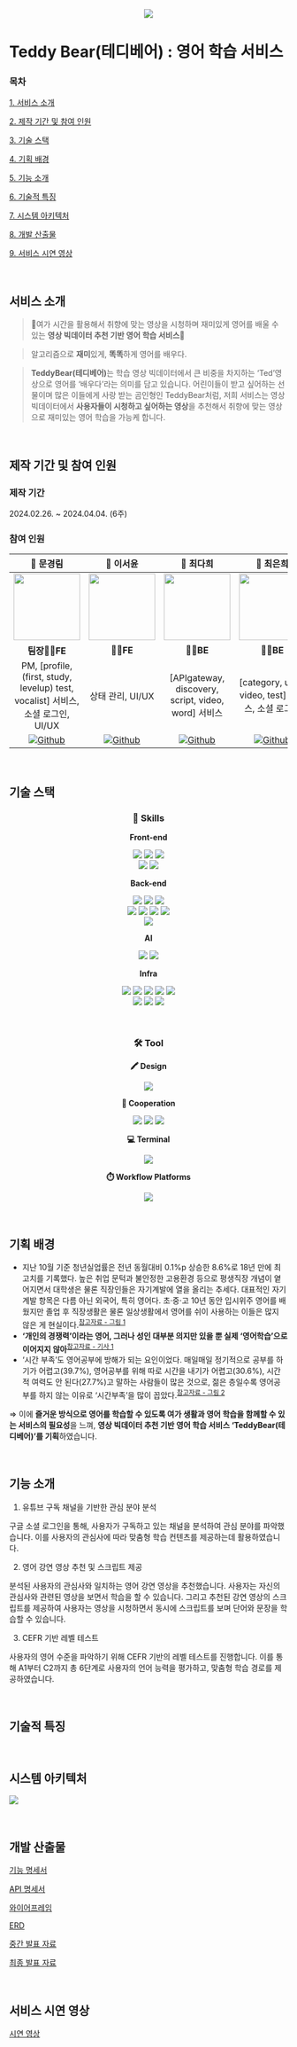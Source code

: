 <div align="center">
<img src="/assets/Teddybear.png" />
</div>

# Teddy Bear(테디베어) : 영어 학습 서비스
### 목차
[1. 서비스 소개](#서비스-소개)

[2. 제작 기간 및 참여 인원](#제작-기간-및-참여-인원)

[3. 기술 스택](#기술-스택)

[4. 기획 배경](#기획-배경)

[5. 기능 소개](#기능-소개)

[6. 기술적 특징](#기술적-특징)

[7. 시스템 아키텍처](#시스템-아키텍처)

[8. 개발 산출물](#개발-산출물)

[9. 서비스 시연 영상](#서비스-시연-영상)

&nbsp;

## 서비스 소개
>🧸여가 시간을 활용해서 취향에 맞는 영상을 시청하며 재미있게 영어를 배울 수 있는 **영상 빅데이터 추천 기반 영어 학습 서비스**🧸

>알고리즘으로 <b>재미</b>있게, <b>똑똑</b>하게 영어를 배우다.

><b>TeddyBear(테디베어)</b>는 학습 영상 빅데이터에서 큰 비중을 차지하는 ‘Ted’영상으로 영어를 ‘배우다’라는 의미를 담고 있습니다. 어린이들이 받고 싶어하는 선물이며 많은 이들에게 사랑 받는 곰인형인 TeddyBear처럼, 저희 서비스는 영상 빅데이터에서 **사용자들이 시청하고 싶어하는 영상**을 추천해서 취향에 맞는 영상으로 재미있는 영어 학습을 가능케 합니다.

&nbsp;

## 제작 기간 및 참여 인원

### 제작 기간

2024.02.26. ~ 2024.04.04. (6주)

### 참여 인원

| **📌 문경림** | **📌 이서윤** | **📌 최다희** | **📌 최은희** | **📌 박지운** | **📌 이대영** |
| :------: | :------: | :------: | :------: | :------: | :------: |
|<img src="/assets/문경림.jpg" height="120"/>|<img src="/assets/이서윤.png" height="120"/>|<img src="/assets/최다희.jpg"  height="120"/>|<img src="/assets/최은희.png" height="120"/>|<img src="/assets/박지운.jpg" height="120"/>|<img src="/assets/이대영.jpg" height="120"/>|
|**팀장**👩‍💻**FE**|👩‍💻**FE**|👩‍💻**BE**|👩‍💻**BE**|👨‍💻**BE**|👨‍💻**BE & Infra**|
| PM, [profile, (first, study, levelup) test, vocalist] 서비스,소셜 로그인, UI/UX | 상태 관리, UI/UX | [APIgateway, discovery, script, video, word] 서비스 | [category, user, video, test] 서비스, 소셜 로그인 | AI 학습, [test] 서비스 | 아키텍처 설계, CI/CD 구축, AI 학습, [language, video, user] 서비스, 소셜 로그인 |
|[![Github](https://img.shields.io/badge/문경림%20github-434343?style=for-the-badge&logo=github&logoColor=white)](https://github.com/moonsky737)|[![Github](https://img.shields.io/badge/이서윤%20github-4682B4?style=for-the-badge&logo=github&logoColor=white)](https://github.com/westyunn)|[![Github](https://img.shields.io/badge/최다희%20github-97A951?style=for-the-badge&logo=github&logoColor=white)](https://github.com/HeeHiHee)|[![Github](https://img.shields.io/badge/최은희%20github-ffff00?style=for-the-badge&logo=github&logoColor=white)](https://github.com/gilukji226) |[![Github](https://img.shields.io/badge/박지운%20github-ff77ff?style=for-the-badge&logo=github&logoColor=white)](https://github.com/Junikarp)|[![Github](https://img.shields.io/badge/이대영%20github-EB3A9D?style=for-the-badge&logo=github&logoColor=white)](https://github.com/kmdy7991)|

&nbsp;

## 기술 스택
<div align="center">

### 🚀 Skills

**Front-end**

<img src="https://img.shields.io/badge/TypeScript-007ACC?style=for-the-badge&logo=typescript&logoColor=white"> <img src="https://img.shields.io/badge/React-20232A?style=for-the-badge&logo=react&logoColor=61DAFB"> <img src="https://img.shields.io/badge/Redux-593D88?style=for-the-badge&logo=redux&logoColor=white">
<br>
<img src="https://img.shields.io/badge/HTML5-E34F26?style=for-the-badge&logo=html5&logoColor=white"> <img src="https://img.shields.io/badge/CSS3-1572B6?style=for-the-badge&logo=css3&logoColor=white">

**Back-end**

<img src="https://img.shields.io/badge/java-007396?style=for-the-badge&logo=OpenJDK&logoColor=white"> <img src="https://img.shields.io/badge/spring boot-6DB33F?style=for-the-badge&logo=springboot&logoColor=white"> <img src="https://img.shields.io/badge/Spring_Security-6DB33F?style=for-the-badge&logo=Spring-Security&logoColor=white">
<br>
<img src="https://img.shields.io/badge/spring data JPA-6DB33F?style=for-the-badge&logo=spring&logoColor=white"> <img src="https://img.shields.io/badge/mysql-4479A1?style=for-the-badge&logo=mysql&logoColor=white"> <img src="https://img.shields.io/badge/MongoDB-4EA94B?style=for-the-badge&logo=mongodb&logoColor=white"> <img src="https://img.shields.io/badge/Hibernate-59666C?style=for-the-badge&logo=Hibernate&logoColor=white">
<br>
<img src="https://img.shields.io/badge/RabbitMQ-FF6600?style=for-the-badge&logo=RabbitMQ&logoColor=white">

**AI**

<img src="https://img.shields.io/badge/Python-3776AB?style=for-the-badge&logo=Python&logoColor=white"> <img src="https://img.shields.io/badge/FastAPI-009688?style=for-the-badge&logo=fastapi&logoColor=white">

**Infra**

<img src="https://img.shields.io/badge/AWS-232F3E?style=for-the-badge&logo=amazonAWS&logoColor=white"> <img src="https://img.shields.io/badge/EC2-FF9900?style=for-the-badge&logo=amazonEC2&logoColor=white"> <img src="https://img.shields.io/badge/Docker-000000?style=for-the-badge&logo=Docker&logoColor=white"> <img src="https://img.shields.io/badge/Jenkins-D24939?style=for-the-badge&logo=Jenkins&logoColor=white"> <img src="https://img.shields.io/badge/SonarQube-4E9BCD?style=for-the-badge&logo=sonarqube&logoColor=white">
<br>
<img src="https://img.shields.io/badge/nginx-%23009639.svg?style=for-the-badge&logo=nginx&logoColor=white"> <img src="https://img.shields.io/badge/Prometheus-E6522C?style=for-the-badge&logo=Prometheus&logoColor=white"> <img src="https://img.shields.io/badge/Grafana-F46800?style=for-the-badge&logo=grafana&logoColor=white">

&nbsp;

### 🛠️ Tool

**🖍 Design**

<img src="https://img.shields.io/badge/Figma-F24E1E?style=for-the-badge&logo=figma&logoColor=white">

**🤲 Cooperation**

<img src="https://img.shields.io/badge/GitLab-330F63?style=for-the-badge&logo=gitlab&logoColor=white"> <img src="https://img.shields.io/badge/Mattermost-0058CC?style=for-the-badge&logo=mattermost&logoColor=white"> <img src="https://img.shields.io/badge/Notion-000000?style=for-the-badge&logo=notion&logoColor=white">

**💻 Terminal**

<img src="https://img.shields.io/badge/GIT-E44C30?style=for-the-badge&logo=git&logoColor=white">

**⏱️ Workflow Platforms**

<img src="https://img.shields.io/badge/Jira-0052CC?style=for-the-badge&logo=Jira&logoColor=white">
</div>

&nbsp;

## 기획 배경
- 지난 10월 기준 청년실업률은 전년 동월대비 0.1%p 상승한 8.6%로 18년 만에 최고치를 기록했다. 높은 취업 문턱과 불안정한 고용환경 등으로 평생직장 개념이 옅어지면서 대학생은 물론 직장인들은 자기계발에 열을 올리는 추세다. 대표적인 자기계발 항목은 다름 아닌 외국어, 특히 영어다.
초·중·고 10년 동안 입시위주 영어를 배웠지만 졸업 후 직장생활은 물론 일상생활에서 영어를 쉬이 사용하는 이들은 많지 않은 게 현실이다.<sup>[참고자료 - 그림 1](https://pds.skyedaily.com/news_data/20171209135328_kdyvgexi.jpg)</sup>
- **‘개인의 경쟁력’이라는 영어, 그러나 성인 대부분 의지만 있을 뿐 실제 ‘영어학습’으로 이어지지 않아**<sup>[참고자료 - 기사 1](https://www.openads.co.kr/content/contentDetail?contsId=2924)</sup>
- ‘시간 부족’도 영어공부에 방해가 되는 요인이었다. 매일매일 정기적으로 공부를 하기가 어렵고(39.7%), 영어공부를 위해 따로 시간을 내기가 어렵고(30.6%), 시간적 여력도 안 된다(27.7%)고 말하는 사람들이 많은 것으로, 젊은 층일수록 영어공부를 하지 않는 이유로 ‘시간부족’을 많이 꼽았다.<sup>[참고자료 - 그림 2](https://www.madtimes.org/news/photo/201907/2368_3893_497.jpg)</sup>

⇒ 이에 **즐거운 방식으로 영어를 학습할 수 있도록 여가 생활과 영어 학습을 함께할 수 있는 서비스의 필요성**을 느껴, **영상 빅데이터 추천 기반 영어 학습 서비스 ‘TeddyBear(테디베어)’를 기획**하였습니다.

&nbsp;

## 기능 소개

1. 유튜브 구독 채널을 기반한 관심 분야 분석

구글 소셜 로그인을 통해, 사용자가 구독하고 있는 채널을 분석하여 관심 분야를 파악했습니다. 이를 사용자의 관심사에 따라 맞춤형 학습 컨텐츠를 제공하는데 활용하였습니다. 

2. 영어 강연 영상 추천 및 스크립트 제공

분석된 사용자의 관심사와 일치하는 영어 강연 영상을 추천했습니다. 사용자는 자신의 관심사와 관련된 영상을 보면서 학습을 할 수 있습니다. 그리고 추천된 강연 영상의 스크립트를 제공하여 사용자는 영상을 시청하면서 동시에 스크립트를 보며 단어와 문장을 학습할 수 있습니다. 

3. CEFR 기반 레벨 테스트

사용자의 영어 수준을 파악하기 위해 CEFR 기반의 레벨 테스트를 진행합니다. 이를 통해 A1부터 C2까지 총 6단계로 사용자의 언어 능력을 평가하고, 맞춤형 학습 경로를 제공하였습니다.


&nbsp;

## 기술적 특징


&nbsp;

## 시스템 아키텍처
<img src="/docs/Teddybear_Architecture.png">

&nbsp;

## 개발 산출물
[기능 명세서](./docs/Teddybear_기능명세서.pdf)

[API 명세서](./docs/Teddybear_API명세서.pdf)

[와이어프레임](./docs/Teddybear_Wireframe.pdf)

[ERD](./docs/Teddybear_erd.png)

[중간 발표 자료](./docs/Teddybear_중간발표자료.pdf)

[최종 발표 자료](./docs/Teddybear_최종발표자료.pdf)

&nbsp;

## 서비스 시연 영상
[시연 영상](./assets/Teddybear_UCC.mp4)

